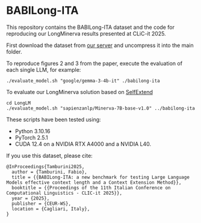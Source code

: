 # BABILong-ITA
This repository contains the BABILong-ITA dataset and the code for reproducing our LongMinerva results presented at CLiC-it 2025.

First download the dataset from [our server](http://corpora.ficlit.unibo.it/UploadDIR/GitHub/babilong-ita.tgz) and uncompress it into the main folder.

To reproduce figures 2 and 3 from the paper, execute the evaluation of each single LLM, for example:
```
./evaluate_model.sh "google/gemma-3-4b-it" ./babilong-ita
```
To evaluate our LongMinerva solution based on [SelfExtend](https://github.com/datamllab/LongLM)

```
cd LongLM
./evaluate_model.sh "sapienzanlp/Minerva-7B-base-v1.0" ../babilong-ita
```

These scripts have been tested using:
- Python 3.10.16
- PyTorch 2.5.1
- CUDA 12.4
on a NVIDIA RTX A4000 and a NVIDIA L40.

If you use this dataset, please cite:

```
@InProceedings{Tamburini2025,
  author = {Tamburini, Fabio},
  title = {{BABILong-ITA: a new benchmark for testing Large Language Models effective context length and a Context Extension Method}},
  booktitle = {{Proceedings of the 11th Italian Conference on Computational Linguistics - CLIC-it 2025}},
  year = {2025},
  publisher = {CEUR-WS},
  location = {Cagliari, Italy},
}
```
